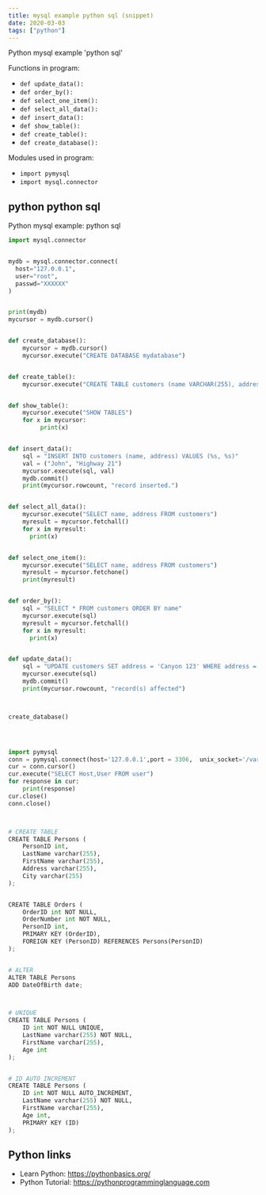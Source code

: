 ```yaml
---
title: mysql example python sql (snippet)
date: 2020-03-03
tags: ["python"]
---
```

Python mysql example 'python sql'

Functions in program: 
* `def update_data():`
* `def order_by():`
* `def select_one_item():`
* `def select_all_data():`
* `def insert_data():`
* `def show_table():`
* `def create_table():`
* `def create_database():`

Modules used in program: 
* `import pymysql`
* `import mysql.connector`

## python python sql

Python mysql example: python sql

```python
import mysql.connector


mydb = mysql.connector.connect(
  host="127.0.0.1",
  user="root",
  passwd="XXXXXX"
)


print(mydb)
mycursor = mydb.cursor()


def create_database():
	mycursor = mydb.cursor()
	mycursor.execute("CREATE DATABASE mydatabase")


def create_table():
	mycursor.execute("CREATE TABLE customers (name VARCHAR(255), address VARCHAR(255))")


def show_table():
	mycursor.execute("SHOW TABLES")
	for x in mycursor:
	     print(x)


def insert_data():
	sql = "INSERT INTO customers (name, address) VALUES (%s, %s)"
	val = ("John", "Highway 21")
	mycursor.execute(sql, val)
	mydb.commit()
	print(mycursor.rowcount, "record inserted.")


def select_all_data():
	mycursor.execute("SELECT name, address FROM customers")
	myresult = mycursor.fetchall()
	for x in myresult:
	  print(x)


def select_one_item():
	mycursor.execute("SELECT name, address FROM customers")
	myresult = mycursor.fetchone()
	print(myresult)


def order_by():
	sql = "SELECT * FROM customers ORDER BY name"
	mycursor.execute(sql)
	myresult = mycursor.fetchall()
	for x in myresult:
	  print(x)


def update_data():
	sql = "UPDATE customers SET address = 'Canyon 123' WHERE address = 'Valley 345'"
	mycursor.execute(sql)
	mydb.commit()
	print(mycursor.rowcount, "record(s) affected")



create_database()




import pymysql
conn = pymysql.connect(host='127.0.0.1',port = 3306,  unix_socket='/var/run/mysqld/mysqld.sock', user='codephillip', passwd="xxxxxxx", db='mysql')
cur = conn.cursor()
cur.execute("SELECT Host,User FROM user")
for response in cur:
    print(response)
cur.close()
conn.close()



# CREATE TABLE
CREATE TABLE Persons (
    PersonID int,
    LastName varchar(255),
    FirstName varchar(255),
    Address varchar(255),
    City varchar(255) 
);


CREATE TABLE Orders (
    OrderID int NOT NULL,
    OrderNumber int NOT NULL,
    PersonID int,
    PRIMARY KEY (OrderID),
    FOREIGN KEY (PersonID) REFERENCES Persons(PersonID)
);


# ALTER
ALTER TABLE Persons
ADD DateOfBirth date;



# UNIQUE
CREATE TABLE Persons (
    ID int NOT NULL UNIQUE,
    LastName varchar(255) NOT NULL,
    FirstName varchar(255),
    Age int
);


# ID AUTO INCREMENT
CREATE TABLE Persons (
    ID int NOT NULL AUTO_INCREMENT,
    LastName varchar(255) NOT NULL,
    FirstName varchar(255),
    Age int,
    PRIMARY KEY (ID)
);

```

## Python links

- Learn Python: https://pythonbasics.org/
- Python Tutorial: https://pythonprogramminglanguage.com
